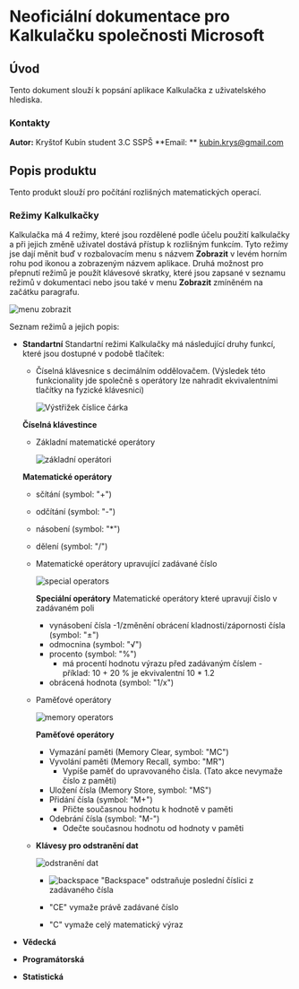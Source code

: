 # Neoficiální dokumentace pro Kalkulačku společnosti Microsoft

## Úvod
Tento dokument slouží k popsání aplikace Kalkulačka z uživatelského hlediska.

### Kontakty
**Autor:** Kryštof Kubín student 3.C SSPŠ
**Email: ** kubin.krys@gmail.com

## Popis produktu
Tento produkt slouží pro počítání rozlišných matematických operací.


### Režimy Kalkulkačky
Kalkulačka má 4 režimy, které jsou rozdělené podle účelu použití kalkulačky a při jejich změně uživatel dostává přístup k rozlišným funkcím.
Tyto režimy jse dají měnit buď v rozbalovacím menu s názvem **Zobrazit** v levém horním rohu pod ikonou a zobrazeným názvem aplikace. Druhá možnost pro přepnutí režimů je použít klávesové skratky, které jsou zapsané v seznamu režimů v dokumentaci nebo jsou také v menu **Zobrazit** zmíněném na začátku paragrafu.

   ![menu zobrazit](https://github.com/Krbin/test/assets/115635885/3dfafa35-f7f2-4877-95ef-b21a4c7428c3)


Seznam režimů a jejich popis:
 * **Standartní**
   Standartní režimi Kalkulačky má následující druhy funkcí, které jsou dostupné v podobě tlačítek:
   
   * Číselná klávesnice s decimálním oddělovačem. (Výsledek této funkcionality jde společně s operátory lze nahradit ekvivalentními tlačítky na fyzické klávesnici)
   
       ![Výstřižek číslice čárka](https://github.com/Krbin/test/assets/115635885/90063aed-4155-4568-9a28-ad9ddf04ca21)
     
    **Číselná klávestince**

   * Základní matematické operátory

        ![základní operátori](https://github.com/Krbin/test/assets/115635885/7437f520-669b-4e69-b8b1-a379a28bf4b0)
     
    **Matematické operátory**

     * sčítání (symbol: "+")
     * odčítání  (symbol: "-")
     * násobení  (symbol: "*")
     * dělení (symbol: "/")

   * Matematické operátory upravující zadávané číslo

        ![special operators](https://github.com/Krbin/test/assets/115635885/c15bc216-20e4-4c6b-abfc-b946cf16c837)

     **Speciální operátory**
     Matematické operátory které upravují čislo v zadávaném poli

     * vynásobení čísla -1/změnění obrácení kladnosti/zápornosti čísla (symbol: "±")
     * odmocnina (symbol: "√")
     * procento (symbol: "%")
        * má procentí hodnotu výrazu před zadávaným číslem - příklad: 10 + 20 % je ekvivalentní 10 * 1.2    
     * obrácená hodnota (symbol: "1/x")


   * Paměťové operátory
           
      ![memory operators](https://github.com/Krbin/test/assets/115635885/11774cfc-cce4-48b3-b163-3e028bf6b454)

     **Paměťové operátory**

      * Vymazání paměti (Memory Clear, symbol: "MC")
      * Vyvolání paměti (Memory Recall, symbo: "MR")
         * Vypíše paměť do upravovaného čisla. (Tato akce nevymaže číslo z paměti)
      * Uložení čísla (Memory Store, symbol: "MS")
      * Přidání čísla (symbol: "M+")
         * Přičte současnou hodnotu k hodnotě v paměti 
      * Odebrání čísla (symbol: "M-")
         * Odečte současnou hodnotu od hodnoty v paměti
      

   * **Klávesy pro odstranění dat**

        ![odstranění dat](https://github.com/Krbin/test/assets/115635885/75c3ae3f-7daa-4fd5-9fd4-34b87fe0d050)
     

      * ![backspace](https://github.com/Krbin/test/assets/115635885/98859a32-4847-42cb-9915-0d2b258dc913) "Backspace" odstraňuje poslední číslici z zadávaného čísla


      * "CE" vymaže právě zadávané číslo


      * "C" vymaže celý matematický výraz
          

 * **Vědecká**
 * **Programátorská**
 * **Statistická**


